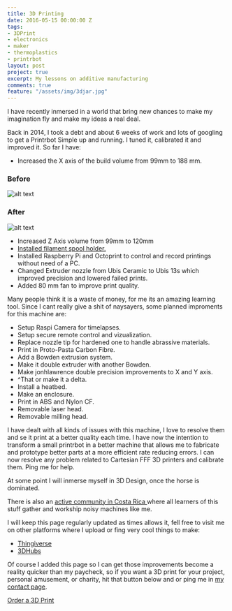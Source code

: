 ```yaml
---
title: 3D Printing
date: 2016-05-15 00:00:00 Z
tags:
- 3DPrint
- electronics
- maker
- thermoplastics
- printrbot
layout: post
project: true
excerpt: My lessons on additive manufacturing
comments: true
feature: "/assets/img/3djar.jpg"
---
```


I have recently inmersed in a world that bring new chances to make my imagination fly and make my ideas a real deal.

Back in 2014, I took a debt and about 6 weeks of work and lots of googling to get a Printrbot Simple up and running.
I tuned it, calibrated it and improved it. 
So far I have:

*	Increased the X axis of the build volume from 99mm to 188 mm.

###	Before
![alt text](https://lh3.googleusercontent.com/YBMcqdZE52ZumRbwJzvycuJdjHFqPifScnxLEpdE7esKCvDwM6zOkSgjrJXbBRx7ZeVMuBGBxPWvWbPBq4RG9xsvxx3ES68j-q-xmSDjDx8-1bCDpiRHku4CXlhSJCQ49siGyAPvxFeuAFRfpHJZ80obWQ-j8eY2NVcBpn4J4BFzNu42_3E89a_60pxVUgOXhbKRBpSs7mB_BbCOHUb22J5Sk07_ao62YoE0tSB7P7WX88Au3iQ7pEv6oqYhiBtBIxsdno0AzdqRSuVZkquY7RNXMc-eP8CEKNAoMQNZgxTrIcHsxmgdjV_O8iM7O8KeXQSi5KilHG9bOrP_ioY3PY7uwiJ0hAPri4B87O_m1_n8l0W87sDFbbYVXh0_pzQZB8EKCMEZ-uyb_O0wddnG8S-Fu40zntlh0rpuvnxCJg-NqYxSPTv3igMOr-GOSlsTs-CESx3CDq7ws2xCUQHFQSck4ql914bPVCh_Hcd4rYn7MGSAsz_5LrCoe14jxXj62npvWluffz8eQVFrJ7ni-uicy_25PAceWAuWlC-GusoOhFySwM8BHNBPwtfQIeA9q8IU=w1274-h955-no "99mm Bed")

###	After

![alt text](https://lh3.googleusercontent.com/uNjTG40PTKOIGeC_5KDS2tDjXNuE8UCQSDXW-IrnbzpbK8D4GtUJ6F4ax5ClKiIWnjwGbKXHnE4DsozZQSQdbb83f07jWRJpqY0n6QnSMGeEtTQpPObOo99Zodj5wDZgZy5lyjuATNcWyZs-pQ0kswWF3C50sgiZ_21R6qpfkpMJ5weE4P8FU0umhh_5yAf9-Hhh3ODhKCPo01nfqs6IYFhLch-vSigEXBt-DsypsIzl-pX7fMz1cVcNFRvj8IGfsZdzKrrbAwwSAEm-6u-dmEFZub-6afghGVnJInr5Xsqunu40Redl0x9yYoB9ERSkAfl3uIHUtkxUtNrxCvU1uB1WOIsHhIsHATwEEtasvfEx-waJzO8tN60Rx7VA4-weWIQqsCJbzvMtOmIwMLC8TrpOuyATFurvy2b-tjrOScV5-v1BeOea0p0Cj5JMjw-5C6xh2chYJHv5ssTSlmNQVvH3N0V3ydwobSVMkbfs02S4Slo-KGReghRxHk3ztFz3W-ky21g6adCsm6ncTPjKunV4EZdalEP3pxpxm7WramT0EKqD17pvuqqXKsDJc5FwqXk1=w1274-h955-no "188mm Bed")


*	Increased Z Axis volume from 99mm to 120mm
*	[Installed filament spool holder.]()
*	Installed Raspberry Pi and Octoprint to control and record printings without need of a PC. 
*	Changed Extruder nozzle from Ubis Ceramic to Ubis 13s which improved precision and lowered failed prints.
*	Added 80 mm fan to improve print quality.

Many people think it is a waste of money, for me its an amazing learning tool. 
Since I cant really give a shit of naysayers, some planned improments for this machine are:

*	Setup Raspi Camera for timelapses.
*	Setup secure remote control and vizualization.
*	Replace nozzle tip for hardened one to handle abrassive materials.
*	Print in Proto-Pasta Carbon Fibre.
*	Add a Bowden extrusion system.
*	Make it double extruder with another Bowden.
*	Make jonhlawrence double precision improvements to X and Y axis.
*	^That or make it a delta.
*	Install a heatbed.
*	Make an enclosure.
*	Print in ABS and Nylon CF.
*	Removable laser head.
*	Removable milling head.

I have dealt with all kinds of issues with this machine, I love to resolve them and se it print at a better quality each time.
I have now the intention to transform a small printrbot in a better machine that allows me to fabricate and prototype better parts at a more efficient rate reducing errors. 
I can now resolve any problem related to Cartesian FFF 3D printers and calibrate them. Ping me for help.


At some point I will inmerse myself in 3D Design, once the horse is dominated.

There is also an [active community in Costa Rica ](https://www.facebook.com/groups/649106395172543/)where all learners of this stuff gather and workship noisy machines like me.

I will keep this page regularly updated as times allows it, fell free to visit me on other platforms where I upload or fing very cool things to make:

* [Thingiverse](https://www.thingiverse.com/Padillla)
* [3DHubs](https://www.3dhubs.com/san-jos%C3%A9-costa-rica/hubs/fofo)


Of course I added this page so I can get those improvements become a reality quicker than my paycheck, so if you want a 3D print for your project, personal amusement, or charity, hit that button below and or ping me in [my contact page]({{site.baseurl}}/contact).


<a href="https://www.3dhubs.com/san-jos%C3%A9-costa-rica/hubs/fofo" data-3dhubs-widget="button" data-hub-id="28979" data-type="orderWidget" data-color="light" data-size="normal" data-text="Order a 3D Print">Order a 3D Print</a>
<script>!function(a,b,c,d){var e,g=(a.getElementsByTagName(b)[0],/^http:/.test(a.location)?"http":"https");a.getElementById(d)||(e=a.createElement(b),e.id=d,e.src=g+"://d3d4ig4df637nj.cloudfront.net/w/2.0.js",e.async=!0,a.body.appendChild(e))}(document,"script",1,"h3d-widgets-js");</script>

